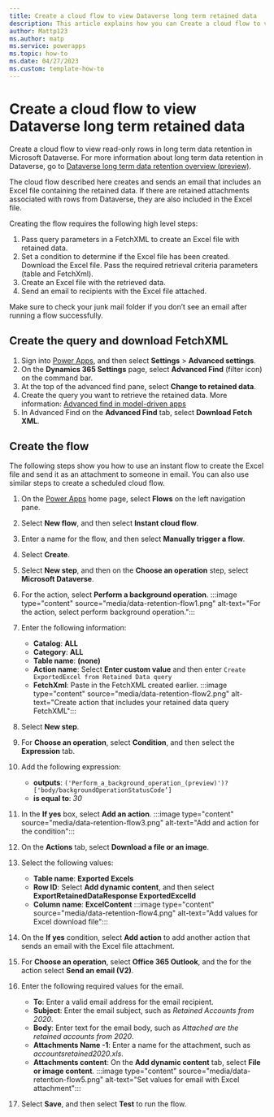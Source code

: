 ```yaml
---
title: Create a cloud flow to view Dataverse long term retained data
description: This article explains how you can Create a cloud flow to view Microsoft Dataverse long term retained data.
author: Mattp123
ms.author: matp
ms.service: powerapps
ms.topic: how-to 
ms.date: 04/27/2023
ms.custom: template-how-to 
---
```

# Create a cloud flow to view Dataverse long term retained data

Create a cloud flow to view read-only rows in long term data retention in Microsoft Dataverse. For more information about long term data retention in Dataverse, go to [Dataverse long term data retention overview (preview)](data-retention-overview.md).

The cloud flow described here creates and sends an email that includes an Excel file containing the retained data. If there are retained attachments associated with rows from Dataverse, they are also included in the Excel file.

Creating the flow requires the following high level steps:

1. Pass query parameters in a FetchXML to create an Excel file with retained data.
1. Set a condition to determine if the Excel file has been created. Download the Excel file. Pass the required retrieval criteria parameters (table and FetchXml).
1. Create an Excel file with the retrieved data.
1. Send an email to recipients with the Excel file attached.  

Make sure to check your junk mail folder if you don’t see an email after running a flow successfully.

## Create the query and download FetchXML

1. Sign into [Power Apps](https://make.powerapps.com/?utm_source=padocs&utm_medium=linkinadoc&utm_campaign=referralsfromdoc), and then select **Settings** > **Advanced settings**.
1. On the **Dynamics 365 Settings** page, select **Advanced Find** (filter icon) on the command bar.
1. At the top of the advanced find pane, select **Change to retained data**.
1. Create the query you want to retrieve the retained data. More information: [Advanced find in model-driven apps](../../user/advanced-find.md)
1. In Advanced Find on the **Advanced Find** tab, select **Download Fetch XML**.

## Create the flow

The following steps show you how to use an instant flow to create the Excel file and send it as an attachment to someone in email. You can also use similar steps to create a scheduled cloud flow.

1. On the [Power Apps](https://make.powerapps.com/?utm_source=padocs&utm_medium=linkinadoc&utm_campaign=referralsfromdoc) home page, select **Flows** on the left navigation pane.
1. Select **New flow**, and then select **Instant cloud flow**.
1. Enter a name for the flow, and then select **Manually trigger a flow**.
1. Select **Create**.
1. Select **New step**, and then on the **Choose an operation** step, select **Microsoft Dataverse**.
1. For the action, select **Perform a background operation**.
   :::image type="content" source="media/data-retention-flow1.png" alt-text="For the action, select perform background operation.":::

1. Enter the following information: 
   - **Catalog**: **ALL**
   - **Category**: **ALL**
   - **Table name**: **(none)**
   - **Action name**: Select **Enter custom value** and then enter `Create ExportedExcel from Retained Data query` <!-- Need more info because this isn't something that can be typed or selected.-->
   - **FetchXml**: Paste in the FetchXML created earlier.
   :::image type="content" source="media/data-retention-flow2.png" alt-text="Create action that includes your retained data query FetchXML":::
1. Select **New step**.
1. For **Choose an operation**, select **Condition**, and then select the **Expression** tab.
1. Add the following expression:
   - **outputs**: `('Perform_a_background_operation_(preview)')?['body/backgroundOperationStatusCode’]`
   - **is equal to**: *30*
1. In the **If yes** box, select **Add an action**.
   :::image type="content" source="media/data-retention-flow3.png" alt-text="Add and action for the condition":::
1. On the **Actions** tab, select **Download a file or an image**.
1. Select the following values:
   - **Table name**: **Exported Excels**
   - **Row ID**: Select **Add dynamic content**, and then select **ExportRetainedDataResponse ExportedExcelId**
   - **Column name**: **ExcelContent**
   :::image type="content" source="media/data-retention-flow4.png" alt-text="Add values for Excel download file":::

1. On the **If yes** condition, select **Add action** to add another action that sends an email with the Excel file attachment.
1. For **Choose an operation**,  select **Office 365 Outlook**, and the for the action select **Send an email (V2)**.
1. Enter the following required values for the email.
   - **To**: Enter a valid email address for the email recipient.
   - **Subject**: Enter the email subject, such as *Retained Accounts from 2020*.
   - **Body**: Enter text for the email body, such as *Attached are the retained accounts from 2020*.
   - **Attachments Name -1**: Enter a name for the attachment, such as *accountsretained2020.xls*.
   - **Attachments content**: On the **Add dynamic content** tab, select **File or image content**.
   :::image type="content" source="media/data-retention-flow5.png" alt-text="Set values for email with Excel attachment":::

1. Select **Save**, and then select **Test** to run the flow.